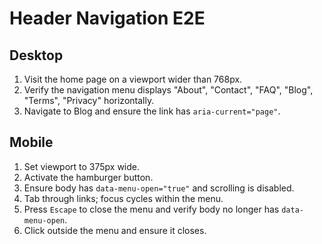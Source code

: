 # Header Navigation E2E

## Desktop
1. Visit the home page on a viewport wider than 768px.
2. Verify the navigation menu displays "About", "Contact", "FAQ", "Blog", "Terms", "Privacy" horizontally.
3. Navigate to Blog and ensure the link has `aria-current="page"`.

## Mobile
1. Set viewport to 375px wide.
2. Activate the hamburger button.
3. Ensure body has `data-menu-open="true"` and scrolling is disabled.
4. Tab through links; focus cycles within the menu.
5. Press `Escape` to close the menu and verify body no longer has `data-menu-open`.
6. Click outside the menu and ensure it closes.
